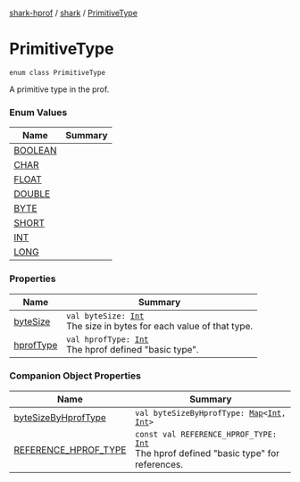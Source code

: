 [shark-hprof](../../index.md) / [shark](../index.md) / [PrimitiveType](./index.md)

# PrimitiveType

`enum class PrimitiveType`

A primitive type in the prof.

### Enum Values

| Name | Summary |
|---|---|
| [BOOLEAN](-b-o-o-l-e-a-n.md) |  |
| [CHAR](-c-h-a-r.md) |  |
| [FLOAT](-f-l-o-a-t.md) |  |
| [DOUBLE](-d-o-u-b-l-e.md) |  |
| [BYTE](-b-y-t-e.md) |  |
| [SHORT](-s-h-o-r-t.md) |  |
| [INT](-i-n-t.md) |  |
| [LONG](-l-o-n-g.md) |  |

### Properties

| Name | Summary |
|---|---|
| [byteSize](byte-size.md) | `val byteSize: `[`Int`](https://kotlinlang.org/api/latest/jvm/stdlib/kotlin/-int/index.html)<br>The size in bytes for each value of that type. |
| [hprofType](hprof-type.md) | `val hprofType: `[`Int`](https://kotlinlang.org/api/latest/jvm/stdlib/kotlin/-int/index.html)<br>The hprof defined "basic type". |

### Companion Object Properties

| Name | Summary |
|---|---|
| [byteSizeByHprofType](byte-size-by-hprof-type.md) | `val byteSizeByHprofType: `[`Map`](https://kotlinlang.org/api/latest/jvm/stdlib/kotlin.collections/-map/index.html)`<`[`Int`](https://kotlinlang.org/api/latest/jvm/stdlib/kotlin/-int/index.html)`, `[`Int`](https://kotlinlang.org/api/latest/jvm/stdlib/kotlin/-int/index.html)`>` |
| [REFERENCE_HPROF_TYPE](-r-e-f-e-r-e-n-c-e_-h-p-r-o-f_-t-y-p-e.md) | `const val REFERENCE_HPROF_TYPE: `[`Int`](https://kotlinlang.org/api/latest/jvm/stdlib/kotlin/-int/index.html)<br>The hprof defined "basic type" for references. |
